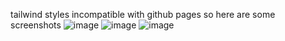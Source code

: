 tailwind styles incompatible with github pages so here are some screenshots
![image](https://github.com/user-attachments/assets/332d6e89-cb4f-4a28-9a3f-10cea8063472)
![image](https://github.com/user-attachments/assets/7b05b7be-75ed-4141-837b-e88dfb98a86d)
![image](https://github.com/user-attachments/assets/ce18d135-f514-436a-b204-527e3cb85824)
